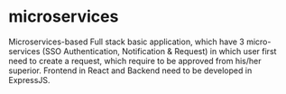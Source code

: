 # microservices
 Microservices-based Full stack basic application, which have 3 micro-services (SSO Authentication, Notification & Request) in which user first need to create a request, which  require to be approved from his/her superior. Frontend in React and Backend need to be developed  in ExpressJS. 
